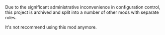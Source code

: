 Due to the significant administrative inconvenience in configuration control, this project is archived and split into a number of other mods with separate roles.

It's not recommend using this mod anymore.
